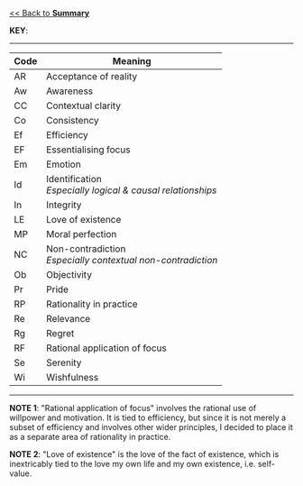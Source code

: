 [<< Back to **Summary**](https://pranigopu.github.io/philosophy/summary)

**KEY**:

---

| Code | Meaning |
| --- | --- |
| AR | Acceptance of reality |
| Aw | Awareness |
| CC | Contextual clarity |
| Co | Consistency |
| Ef | Efficiency |
| EF | Essentialising focus |
| Em | Emotion |
| Id | Identification <br> _Especially logical & causal relationships_ |
| In | Integrity |
| LE | Love of existence |
| MP | Moral perfection |
| NC | Non-contradiction <br> _Especially contextual non-contradiction_ |
| Ob | Objectivity |
| Pr | Pride |
| RP | Rationality in practice |
| Re | Relevance |
| Rg | Regret |
| RF | Rational application of focus |
| Se | Serenity |
| Wi | Wishfulness |

---

**NOTE 1**: "Rational application of focus" involves the rational use of willpower and motivation. It is tied to efficiency, but since it is not merely a subset of efficiency and involves other wider principles, I decided to place it as a separate area of rationality in practice.

**NOTE 2**: "Love of existence" is the love of the fact of existence, which is inextricably tied to the love my own life and my own existence, i.e. self-value.